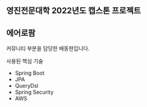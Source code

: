 <h2>영진전문대학 2022년도 캡스톤 프로젝트</h2>
<h2>에어로팜</h2>

커뮤니티 부분을 담당한 배동현입니다.

사용된 핵심 기술
- Spring Boot
- JPA
- QueryDsl
- Spring Security
- AWS

